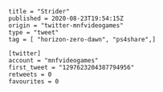 ```
title = "Strider"
published = 2020-08-23T19:54:15Z
origin = "twitter-mnfvideogames"
type = "tweet"
tag = [ "horizon-zero-dawn", "ps4share",]

[twitter]
account = "mnfvideogames"
first_tweet = "1297623204387794956"
retweets = 0
favourites = 0
```

<p class='image'><img src='https://mnf.m17s.net/2020/08/23/EgIVbIWWAAE2LbB.jpg' alt=''></p>

